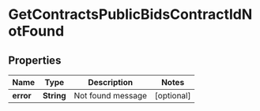 
# GetContractsPublicBidsContractIdNotFound

## Properties
Name | Type | Description | Notes
------------ | ------------- | ------------- | -------------
**error** | **String** | Not found message |  [optional]



